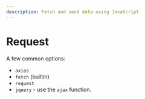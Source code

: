 ```yaml
---
description: Fetch and send data using JavaScript
---
```

# Request


A few common options:

- `axios`
- `fetch` (builtin)
- `request`
- `jquery` - use the `ajax` function.
